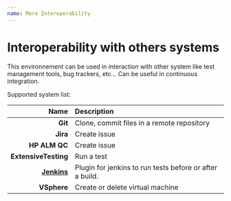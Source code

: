 ```yaml
---
name: More Interoperability
---
```


# Interoperability with others systems

This environnement can be used in interaction with other system like test management tools, bug trackers, etc...
Can be useful in continuous integration.

Supported system list:

|Name|Description|
|----:|:---------|
|**Git**|Clone, commit files in a remote repository|
|**Jira**|Create issue|
|**HP ALM QC**|Create issue|
|**ExtensiveTesting**|Run a test|
|**[Jenkins](https://wiki.jenkins-ci.org/display/JENKINS/ExtensiveTesting+Plugin)**|Plugin for jenkins to run tests before or after a build.|
|**VSphere**|Create or delete virtual machine|